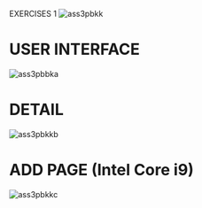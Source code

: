 EXERCISES 1
![ass3pbkk](https://user-images.githubusercontent.com/112930506/232260885-96177af2-b61f-4025-b56d-a790189e8222.png)





# USER INTERFACE
![ass3pbbka](https://user-images.githubusercontent.com/112930506/232260887-c2e48a2e-3e5c-438f-af05-933a6a471138.png)



# DETAIL
![ass3pbkkb](https://user-images.githubusercontent.com/112930506/232260893-0a860c33-3cc8-4b57-96fb-e5134835d30a.png)




# ADD PAGE (Intel Core i9)
![ass3pbkkc](https://user-images.githubusercontent.com/112930506/232260896-ea9ddf06-bcfe-4d97-b2d8-0f73de4b5df5.png)
